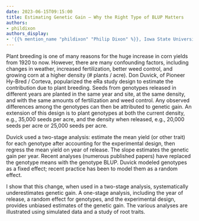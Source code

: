 ```yaml
---
date: 2023-06-15T09:15:00
title: Estimating Genetic Gain — Why the Right Type of BLUP Matters
authors:
- phildixon
authors_display:
- '{{% mention_name "phildixon" "Philip Dixon" %}}, Iowa State University'
---
```

Plant breeding is one of many reasons for the huge increase in corn yields from 1920 to now.  However, there are many confounding factors, including changes in weather, increased fertilization, better weed control, and growing corn at a higher density (# plants / acre).  Don Duvick, of Pioneer Hy-Bred / Corteva, popularized the eRa study design to estimate the contribution due to plant breeding.  Seeds from genotypes released in different years are planted in the same year and site, at the same density, and with the same amounts of fertilization and weed control.  Any observed differences among the genotypes can then be attributed to genetic gain.  An extension of this design is to plant genotypes at both the current density, e.g., 35,000 seeds per acre, and the density when released, e.g., 20,000 seeds per acre or 25,000 seeds per acre.
  
Duvick used a two-stage analysis: estimate the mean yield (or other trait) for each genotype after accounting for the experimental design, then regress the mean yield on year of release.  The slope estimates the genetic gain per year.  Recent analyses (numerous published papers) have replaced the genotype means with the genotype BLUP.  Duvick modeled genotypes as a fixed effect; recent practice has been to model them as a random effect.
  
I show that this change, when used in a two-stage analysis, systematically underestimates genetic gain.  A one-stage analysis, including the year of release, a random effect for genotypes, and the experimental design, provides unbiased estimates of the genetic gain.  The various analyses are illustrated using simulated data and a study of root traits.
